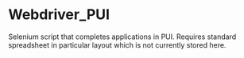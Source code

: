 # Webdriver_PUI
Selenium script that completes applications in PUI. Requires standard spreadsheet in particular layout which is not currently stored here.
